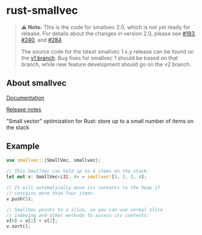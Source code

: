 rust-smallvec
=============

> **⚠️ Note:**
> This is the code for smallvec 2.0, which is not yet ready for release.  For
> details about the changes in version 2.0, please see [#183], [#240], and [#284].
>
> The source code for the latest smallvec 1.x.y release can be found on the
> [v1 branch].  Bug fixes for smallvec 1 should be based on that branch, while
> new feature development should go on the v2 branch.

[v1 branch]: https://github.com/servo/rust-smallvec/tree/v1
[#183]: https://github.com/servo/rust-smallvec/issues/183
[#240]: https://github.com/servo/rust-smallvec/issues/240
[#284]: https://github.com/servo/rust-smallvec/issues/284

## About smallvec

[Documentation](https://docs.rs/smallvec/)

[Release notes](https://github.com/servo/rust-smallvec/releases)

"Small vector" optimization for Rust: store up to a small number of items on the stack

## Example

```rust
use smallvec::{SmallVec, smallvec};
    
// This SmallVec can hold up to 4 items on the stack:
let mut v: SmallVec<i32, 4> = smallvec![1, 2, 3, 4];

// It will automatically move its contents to the heap if
// contains more than four items:
v.push(5);

// SmallVec points to a slice, so you can use normal slice
// indexing and other methods to access its contents:
v[0] = v[1] + v[2];
v.sort();
```
